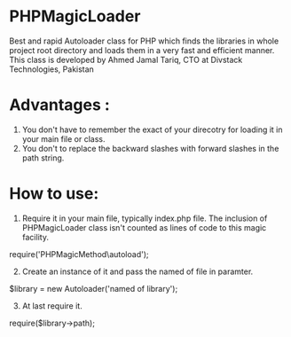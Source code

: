 # PHPMagicLoader
Best and rapid Autoloader class for PHP which finds the libraries in whole project root directory and loads them in a very fast and efficient manner.
This class is developed by Ahmed Jamal Tariq, CTO at Divstack Technologies, Pakistan

# Advantages :
1) You don't have to remember the exact of your direcotry for loading it in your main file or class.
2) You don't to replace the backward slashes with forward slashes in the path string.

# How to use:
1) Require it in your main file, typically index.php file. The inclusion of PHPMagicLoader class isn't counted as lines of code to this magic facility.

require('PHPMagicMethod\autoload');

2) Create an instance of it and pass the named of file in paramter.

$library = new Autoloader('named of library');

3) At last require it.

require($library->path);
